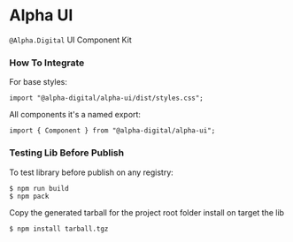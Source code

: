 # Alpha UI

`@Alpha.Digital` UI Component Kit

### How To Integrate

For base styles:

```
import "@alpha-digital/alpha-ui/dist/styles.css";
```

All components it's a named export:

```
import { Component } from "@alpha-digital/alpha-ui";
```

### Testing Lib Before Publish

To test library before publish on any registry:

```
$ npm run build
$ npm pack
```

Copy the generated tarball for the project root folder install on target the lib

```
$ npm install tarball.tgz
```

